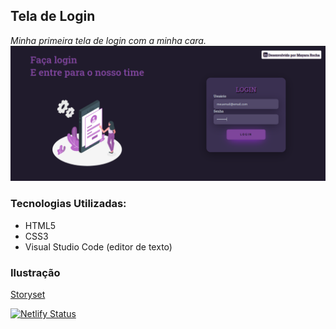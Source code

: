 ## Tela de Login
*Minha primeira tela de login com a minha cara.*
![Tela de login](img/telalogin.png)

### Tecnologias Utilizadas:

- HTML5
- CSS3
- Visual Studio Code (editor de texto)

### Ilustração
[Storyset](https://storyset.com/)

[![Netlify Status](https://api.netlify.com/api/v1/badges/30c641bd-27ab-4677-b35f-2addf2c9c6f0/deploy-status)](https://app.netlify.com/sites/tela-de-login-mayararocha/deploys)